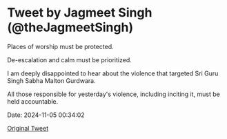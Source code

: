 # Tweet by Jagmeet Singh (@theJagmeetSingh)

Places of worship must be protected.

De-escalation and calm must be prioritized.

I am deeply disappointed to hear about the violence that targeted Sri Guru Singh Sabha Malton Gurdwara.

All those responsible for yesterday's violence, including inciting it, must be held accountable.

Date: 2024-11-05 00:34:02

[Original Tweet](https://x.com/theJagmeetSingh/status/1853596600502776303)

